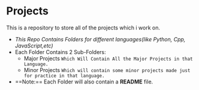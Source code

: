 # Projects
This is a repository to store all of the projects which i work on.

* _This Repo Contains Folders for different languages(like Python, Cpp, JavaScript,etc)_
* Each Folder Contains 2 Sub-Folders:
  * Major Projects
        `Which Will Contain All the Major Projects in that Language.`
  * Minor Projects
        `Which will contain some minor projects made just for practice in that language.`
* ==Note:== Each Folder will also contain a **README** file. 